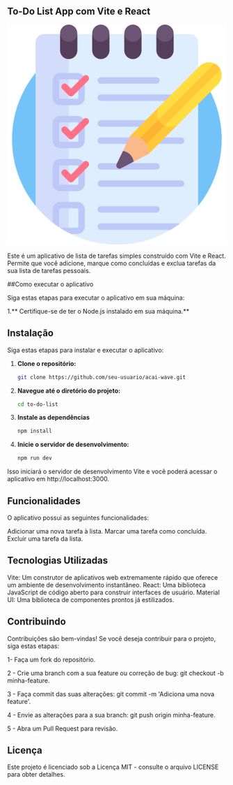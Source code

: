 
## To-Do List App com Vite e React

![to do list Logo](src/assets/list.png)

Este é um aplicativo de lista de tarefas simples construído com Vite e React. Permite que você adicione, marque como concluídas e exclua tarefas da sua lista de tarefas pessoais.

##Como executar o aplicativo

Siga estas etapas para executar o aplicativo em sua máquina:

1.** Certifique-se de ter o Node.js instalado em sua máquina.**
## Instalação

Siga estas etapas para instalar e executar o aplicativo:

1. **Clone o repositório:**

   ```bash
   git clone https://github.com/seu-usuario/acai-wave.git

2. **Navegue até o diretório do projeto:**

   ```bash
   cd to-do-list

3. **Instale as dependências**

   ```bash
   npm install

4. **Inicie o servidor de desenvolvimento:**

   ```bash
   npm run dev
   
Isso iniciará o servidor de desenvolvimento Vite e você poderá acessar o aplicativo em http://localhost:3000.


## Funcionalidades

O aplicativo possui as seguintes funcionalidades:

Adicionar uma nova tarefa à lista.
Marcar uma tarefa como concluída.
Excluir uma tarefa da lista.

## Tecnologias Utilizadas

Vite: Um construtor de aplicativos web extremamente rápido que oferece um ambiente de desenvolvimento instantâneo.
React: Uma biblioteca JavaScript de código aberto para construir interfaces de usuário.
Material UI: Uma biblioteca de componentes prontos já estilizados.

## Contribuindo

Contribuições são bem-vindas! Se você deseja contribuir para o projeto, siga estas etapas:

1- Faça um fork do repositório.

2 - Crie uma branch com a sua feature ou correção de bug: git checkout -b minha-feature.

3 - Faça commit das suas alterações: git commit -m 'Adiciona uma nova feature'.

4 - Envie as alterações para a sua branch: git push origin minha-feature.

5 - Abra um Pull Request para revisão.


## Licença

Este projeto é licenciado sob a Licença MIT - consulte o arquivo LICENSE para obter detalhes.
